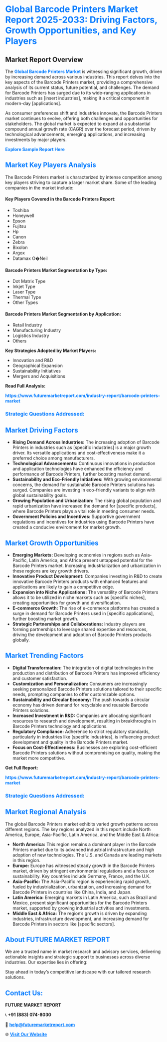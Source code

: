 <h1 style="color: #007BFF;">Global Barcode Printers Market Report 2025-2033: Driving Factors, Growth Opportunities, and Key Players</h1>

<section id="overview">
<h2>Market Report Overview</h2>
<p>The <a href="https://www.futuremarketreport.com/industry-report/barcode-printers-market" style="color: #007BFF; text-decoration: none;"><strong>Global Barcode Printers Market</strong></a> is witnessing significant growth, driven by increasing demand across various industries. This report delves into the key aspects of the Barcode Printers market, providing a comprehensive analysis of its current status, future potential, and challenges. The demand for Barcode Printers has surged due to its wide-ranging applications in industries such as [insert industries], making it a critical component in modern-day [applications].</p>
<p>As consumer preferences shift and industries innovate, the Barcode Printers market continues to evolve, offering both challenges and opportunities for stakeholders. The global market is expected to expand at a substantial compound annual growth rate (CAGR) over the forecast period, driven by technological advancements, emerging applications, and increasing investments by major players.</p>
</section>

<section id="overview">
<p><a href="https://www.futuremarketreport.com/request-sample/reportId=62496" style="color: #007BFF; text-decoration: none;"><strong>Explore Sample Report Here</strong></a></p>
</section>

<section id="key-players">
<h2 style="color: #007BFF;">Market Key Players Analysis</h2>
<p>The Barcode Printers market is characterized by intense competition among key players striving to capture a larger market share. Some of the leading companies in the market include:</p>
<h4>Key Players Covered in the Barcode Printers Report:</h4>
<ul><li>Toshiba</li><li>Honeywell</li><li>Epson</li><li>Fujitsu</li><li>Hp</li><li>Canon</li><li>Zebra</li><li>Bixolon</li><li>Argox</li><li>Datamax O�Neil</li></ul>
<h4>Barcode Printers Market Segmentation by Type:</h4>
<ul><li>Dot Matrix Type</li><li>Inkjet Type</li><li>Laser Type</li><li>Thermal Type</li><li>Other Types</li></ul>

<h4>Barcode Printers Market Segmentation by Application:</h4>
<ul><li>Retail Industry</li><li>Manufacturing Industry</li><li>Logistics Industry</li><li>Others</li></ul>
<p><strong>Key Strategies Adopted by Market Players:</strong></p>
<ul>
<li>Innovation and R&D</li>
<li>Geographical Expansion</li>
<li>Sustainability Initiatives</li>
<li>Mergers and Acquisitions</li>
</ul>
</section>

<section>
<p><strong>Read Full Analysis: </strong></p><a href="https://www.futuremarketreport.com/industry-report/barcode-printers-market" style="color: #007BFF; text-decoration: none;"><strong>https://www.futuremarketreport.com/industry-report/barcode-printers-market</strong></a>
<h3 style="color: #007BFF;">Strategic Questions Addressed:</h3>
</section>

<section id="driving-factors">
<h2 style="color: #007BFF;">Market Driving Factors</h2>
<ul>
<li><strong>Rising Demand Across Industries:</strong> The increasing adoption of Barcode Printers in industries such as [specific industries] is a major growth driver. Its versatile applications and cost-effectiveness make it a preferred choice among manufacturers.</li>
<li><strong>Technological Advancements:</strong> Continuous innovations in production and application technologies have enhanced the efficiency and performance of Barcode Printers, further boosting market demand.</li>
<li><strong>Sustainability and Eco-Friendly Initiatives:</strong> With growing environmental concerns, the demand for sustainable Barcode Printers solutions has surged. Companies are investing in eco-friendly variants to align with global sustainability goals.</li>
<li><strong>Growing Population and Urbanization:</strong> The rising global population and rapid urbanization have increased the demand for [specific products], where Barcode Printers plays a vital role in meeting consumer needs.</li>
<li><strong>Government Policies and Incentives:</strong> Supportive government regulations and incentives for industries using Barcode Printers have created a conducive environment for market growth.</li>
</ul>
</section>

<section id="growth-opportunities">
<h2 style="color: #007BFF;">Market Growth Opportunities</h2>
<ul>
<li><strong>Emerging Markets:</strong> Developing economies in regions such as Asia-Pacific, Latin America, and Africa present untapped potential for the Barcode Printers market. Increasing industrialization and urbanization in these regions are key growth drivers.</li>
<li><strong>Innovative Product Development:</strong> Companies investing in R&D to create innovative Barcode Printers products with enhanced features and applications are likely to gain a competitive edge.</li>
<li><strong>Expansion into Niche Applications:</strong> The versatility of Barcode Printers allows it to be utilized in niche markets such as [specific niches], creating opportunities for growth and diversification.</li>
<li><strong>E-commerce Growth:</strong> The rise of e-commerce platforms has created a surge in demand for Barcode Printers used in [specific applications], further boosting market growth.</li>
<li><strong>Strategic Partnerships and Collaborations:</strong> Industry players are forming partnerships to leverage shared expertise and resources, driving the development and adoption of Barcode Printers products globally.</li>
</ul>
</section>

<section id="trending-factors">
<h2 style="color: #007BFF;">Market Trending Factors</h2>
<ul>
<li><strong>Digital Transformation:</strong> The integration of digital technologies in the production and distribution of Barcode Printers has improved efficiency and customer satisfaction.</li>
<li><strong>Customization and Personalization:</strong> Consumers are increasingly seeking personalized Barcode Printers solutions tailored to their specific needs, prompting companies to offer customizable options.</li>
<li><strong>Sustainability and Circular Economy:</strong> The push towards a circular economy has driven demand for recyclable and reusable Barcode Printers solutions.</li>
<li><strong>Increased Investment in R&D:</strong> Companies are allocating significant resources to research and development, resulting in breakthroughs in Barcode Printers technology and applications.</li>
<li><strong>Regulatory Compliance:</strong> Adherence to strict regulatory standards, particularly in industries like [specific industries], is influencing product development and quality in the Barcode Printers market.</li>
<li><strong>Focus on Cost-Effectiveness:</strong> Businesses are exploring cost-efficient Barcode Printers solutions without compromising on quality, making the market more competitive.</li>
</ul>
</section>

<section>
<p><strong>Get Full Report: </strong></p><a href="https://www.futuremarketreport.com/industry-report/barcode-printers-market" style="color: #007BFF; text-decoration: none;"><strong>https://www.futuremarketreport.com/industry-report/barcode-printers-market</strong></a>
<h3 style="color: #007BFF;">Strategic Questions Addressed:</h3>
</section>


<section id="regional-analysis">
<h2 style="color: #007BFF;">Market Regional Analysis</h2>
<p>The global Barcode Printers market exhibits varied growth patterns across different regions. The key regions analyzed in this report include North America, Europe, Asia-Pacific, Latin America, and the Middle East & Africa:</p>
<ul>
<li><strong>North America:</strong> This region remains a dominant player in the Barcode Printers market due to its advanced industrial infrastructure and high adoption of new technologies. The U.S. and Canada are leading markets in this region.</li>
<li><strong>Europe:</strong> Europe has witnessed steady growth in the Barcode Printers market, driven by stringent environmental regulations and a focus on sustainability. Key countries include Germany, France, and the U.K.</li>
<li><strong>Asia-Pacific:</strong> The Asia-Pacific region is experiencing rapid growth, fueled by industrialization, urbanization, and increasing demand for Barcode Printers in countries like China, India, and Japan.</li>
<li><strong>Latin America:</strong> Emerging markets in Latin America, such as Brazil and Mexico, present significant opportunities for the Barcode Printers market, supported by growing industrial activities and investments.</li>
<li><strong>Middle East & Africa:</strong> The region’s growth is driven by expanding industries, infrastructure development, and increasing demand for Barcode Printers in sectors like [specific sectors].</li>
</ul>
</section>

<footer>
<h2 style="color: #007BFF;">About FUTURE MARKET REPORT</h2>
<p>We are a trusted name in market research and advisory services, delivering actionable insights and strategic support to businesses across diverse industries. Our expertise lies in offering:</p>

<p>Stay ahead in today’s competitive landscape with our tailored research solutions.</p>

<h2 style="color: #007BFF;">Contact Us:</h2>
<p><strong>FUTURE MARKET REPORT</strong></p>
<p>📞 <strong>+91 (883) 074-8030</strong></p>
<p>📧 <strong><a href="mailto:help@futuremarketreport.com" style="color: #007BFF;">help@futuremarketreport.com</a></strong></p>
<p>🌐 <strong><a href="https://www.futuremarketreport.com/" style="color: #007BFF;">Visit Our Website</a></strong></p>
</footer>